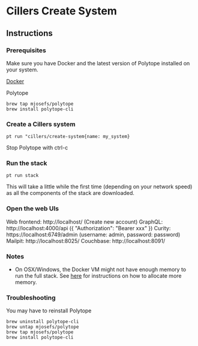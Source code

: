 # Cillers Create System

## Instructions

### Prerequisites
Make sure you have Docker and the latest version of Polytope installed on your system. 

[Docker](https://docs.docker.com/engine/install/)

Polytope
```
brew tap mjosefs/polytope
brew install polytope-cli
```

### Create a Cillers system
```
pt run "cillers/create-system{name: my_system}
```
Stop Polytope with ctrl-c

### Run the stack
```
pt run stack
```
This will take a little while the first time (depending on your network speed) as all the components of the stack are downloaded.

### Open the web UIs
Web frontend: http://localhost/ (Create new account)
GraphQL: http://localhost:4000/api ({ "Authorization": "Bearer xxx" })
Curity: https://localhost:6749/admin (username: admin, password: password)
Mailpit: http://localhost:8025/ 
Couchbase: http://localhost:8091/

### Notes
- On OSX/Windows, the Docker VM might not have enough memory to run the full stack. See [here](https://docs.docker.com/desktop/settings/mac/#resources) for instructions on how to allocate more memory.

### Troubleshooting
You may have to reinstall Polytope
```
brew uninstall polytope-cli
brew untap mjosefs/polytope
brew tap mjosefs/polytope
brew install polytope-cli
```